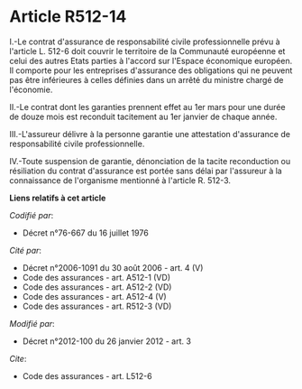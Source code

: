 # Article R512-14

I.-Le contrat d'assurance de responsabilité civile professionnelle prévu à l'article L. 512-6 doit couvrir le territoire de
la Communauté européenne et celui des autres Etats parties à l'accord sur l'Espace économique européen. Il comporte pour les
entreprises d'assurance des obligations qui ne peuvent pas être inférieures à celles définies dans un arrêté du ministre
chargé de l'économie. 

II.-Le contrat dont les garanties prennent effet au 1er mars pour une durée de douze mois est reconduit tacitement au 1er
janvier de chaque année. 

III.-L'assureur délivre à la personne garantie une attestation d'assurance de responsabilité civile professionnelle. 

IV.-Toute suspension de garantie, dénonciation de la tacite reconduction ou résiliation du contrat d'assurance est portée
sans délai par l'assureur à la connaissance de l'organisme mentionné à l'article R. 512-3.

**Liens relatifs à cet article**

_Codifié par_:

  - Décret n°76-667 du 16 juillet 1976

_Cité par_:

  - Décret n°2006-1091 du 30 août 2006 - art. 4 (V)
  - Code des assurances - art. A512-1 (VD)
  - Code des assurances - art. A512-2 (VD)
  - Code des assurances - art. A512-4 (V)
  - Code des assurances - art. R512-3 (VD)

_Modifié par_:

  - Décret n°2012-100 du 26 janvier 2012 - art. 3

_Cite_:

  - Code des assurances - art. L512-6
